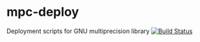 # mpc-deploy
Deployment scripts for GNU multiprecision library
[![Build Status](http://ci.sagrid.ac.za:8080/buildStatus/icon?job=mpc-deploy)](http://ci.sagrid.ac.za:8080/job/mpc-deploy/)
